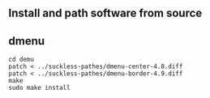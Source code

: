 ## Install and path software from source

## dmenu

```
cd demu
patch < ../suckless-pathes/dmenu-center-4.8.diff
patch < ../suckless-pathes/dmenu-border-4.9.diff
make
sudo make install
```
